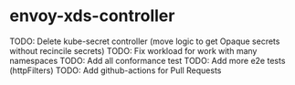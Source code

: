 # envoy-xds-controller

TODO: Delete kube-secret controller (move logic to get Opaque secrets without recincile secrets)
TODO: Fix workload for work with many namespaces
TODO: Add all conformance test
TODO: Add more e2e tests (httpFilters)
TODO: Add github-actions for Pull Requests